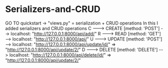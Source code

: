 # Serializers-and-CRUD
GO TO quickstart -> "views.py" = serialization + CRUD operations
In this I added serializers and CRUD operations
C ---> CREATE  [method: 'POST']    --> localhost: "http://127.0.0.1:8000/api/add/"
R ---> READ    [method: 'GET']     --> localhost: "http://127.0.0.1:8000/api/"
U ---> UPDATE  [method: 'POST']    --> localhost: "http://127.0.0.1:8000/api/update/id/" => "http://127.0.0.1:8000/api/update/2/"
D ---> DELETE  [method: 'DELETE']  --> localhost: "http://127.0.0.1:8000/api/delete/id/" => "http://127.0.0.1:8000/api/update/2/"
